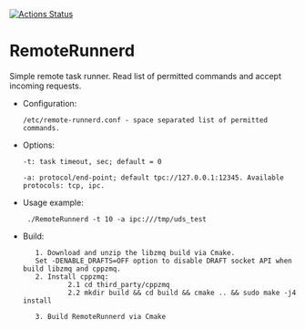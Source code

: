[![Actions Status](https://github.com/einerfreiheit/RemoteRunnerd/workflows/C/C++%20CI/badge.svg?branch=master)](https://github.com/einerfreiheit/RemoteRunnerd/actions)

# RemoteRunnerd

Simple remote task runner. Read list of permitted commands and accept incoming requests.

 - Configuration:

       /etc/remote-runnerd.conf - space separated list of permitted commands.
      
 - Options:

       -t: task timeout, sec; default = 0
    
       -a: protocol/end-point; default tpc://127.0.0.1:12345. Available protocols: tcp, ipc. 
        
  -  Usage example:
  
          ./RemoteRunnerd -t 10 -a ipc:///tmp/uds_test
 

 - Build:
          
          1. Download and unzip the libzmq build via Cmake. 
          Set -DENABLE_DRAFTS=OFF option to disable DRAFT socket API when build libzmq and cppzmq.
          2. Install cppzmq:
                  2.1 cd third_party/cppzmq
                  2.2 mkdir build && cd build && cmake .. && sudo make -j4 install
                  
          3. Build RemoteRunnerd via Cmake
